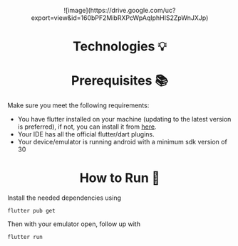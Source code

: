 <p align="center">
 ![image](https://drive.google.com/uc?export=view&id=160bPF2MibRXPcWpAqIphHIS2ZpWnJXJp)
</p>

<h1 align="center">
 Technologies 💡
</h1>

<h1 align="center">
 Prerequisites 📚
</h1>
Make sure you meet the following requirements:

* You have flutter installed on your machine (updating to the latest version is preferred), if not, you can install it from [here](https://flutter.dev).
* Your IDE has all the official flutter/dart plugins.
* Your device/emulator is running android with a minimum sdk version of 30

<h1 align="center">
 How to Run 🚀
</h1>

Install the needed dependencies using
```
flutter pub get
```
Then with your emulator open, follow up with
```
flutter run
```
